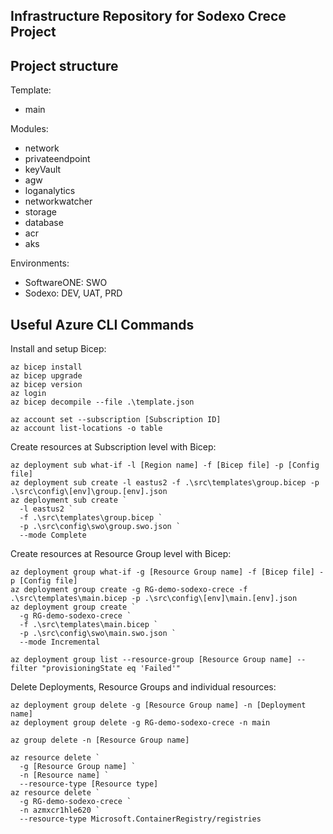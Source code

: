 Infrastructure Repository for Sodexo Crece Project
--------------------------------------------------

## Project structure

Template:

* main

Modules:

* network
* privateendpoint
* keyVault
* agw
* loganalytics
* networkwatcher
* storage
* database
* acr
* aks

Environments:

* SoftwareONE: SWO
* Sodexo: DEV, UAT, PRD

## Useful Azure CLI Commands

Install and setup Bicep:

```
az bicep install
az bicep upgrade
az bicep version
az login
az bicep decompile --file .\template.json

az account set --subscription [Subscription ID]
az account list-locations -o table
```

Create resources at Subscription level with Bicep:

```
az deployment sub what-if -l [Region name] -f [Bicep file] -p [Config file]
az deployment sub create -l eastus2 -f .\src\templates\group.bicep -p .\src\config\[env]\group.[env].json
az deployment sub create `
  -l eastus2 `
  -f .\src\templates\group.bicep `
  -p .\src\config\swo\group.swo.json `
  --mode Complete
```

Create resources at Resource Group level with Bicep:

```
az deployment group what-if -g [Resource Group name] -f [Bicep file] -p [Config file]
az deployment group create -g RG-demo-sodexo-crece -f .\src\templates\main.bicep -p .\src\config\[env]\main.[env].json
az deployment group create `
  -g RG-demo-sodexo-crece `
  -f .\src\templates\main.bicep `
  -p .\src\config\swo\main.swo.json `
  --mode Incremental

az deployment group list --resource-group [Resource Group name] --filter "provisioningState eq 'Failed'"
```

Delete Deployments, Resource Groups and individual resources:

```
az deployment group delete -g [Resource Group name] -n [Deployment name]
az deployment group delete -g RG-demo-sodexo-crece -n main

az group delete -n [Resource Group name]

az resource delete `
  -g [Resource Group name] `
  -n [Resource name] `
  --resource-type [Resource type]
az resource delete `
  -g RG-demo-sodexo-crece `
  -n azmxcr1hle620 `
  --resource-type Microsoft.ContainerRegistry/registries
```